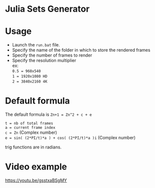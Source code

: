 # Julia Sets Generator

# Usage
* Launch the `run.bat` file. <br />
* Specify the name of the folder in which to store the rendered frames <br />
* Specify the number of frames to render <br />
* Specify the resolution multiplier <br />
ex:<br /> `0.5 = 960x540`<br />`1 = 1920x1080 HD`<br /> `2 = 3840x2160 4K`

# Default formula

The default formula is `Zn+1 = Zn^2 + c + e` <br />



 `t = nb of total frames` <br />
 `a = current frame index`<br />
  `c = Zn` (Complex number)<br />
  `e = sin( (2*PI/t)*a ) + cos( (2*PI/t)*a )i` (Complex number)<br />

   trig functions are in radians. <br />


# Video example
https://youtu.be/gsstxaBSgMY
